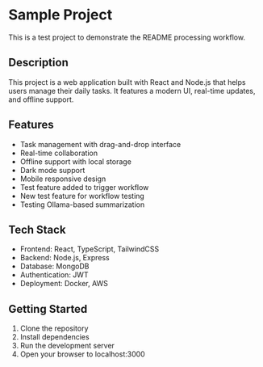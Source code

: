 # Sample Project

This is a test project to demonstrate the README processing workflow.

## Description
This project is a web application built with React and Node.js that helps users manage their daily tasks. It features a modern UI, real-time updates, and offline support.

## Features
- Task management with drag-and-drop interface
- Real-time collaboration
- Offline support with local storage
- Dark mode support
- Mobile responsive design
- Test feature added to trigger workflow
- New test feature for workflow testing
- Testing Ollama-based summarization

## Tech Stack
- Frontend: React, TypeScript, TailwindCSS
- Backend: Node.js, Express
- Database: MongoDB
- Authentication: JWT
- Deployment: Docker, AWS

## Getting Started
1. Clone the repository
2. Install dependencies
3. Run the development server
4. Open your browser to localhost:3000 